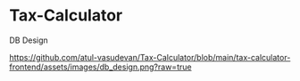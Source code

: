 # Tax-Calculator

DB Design

https://github.com/atul-vasudevan/Tax-Calculator/blob/main/tax-calculator-frontend/assets/images/db_design.png?raw=true
